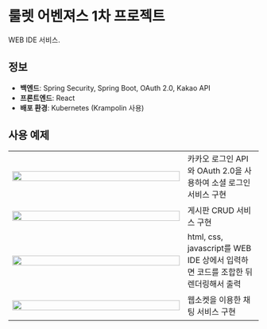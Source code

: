 # 룰렛 어벤져스 1차 프로젝트
WEB IDE 서비스.

## 정보
- **백엔드**: Spring Security, Spring Boot, OAuth 2.0, Kakao API
- **프론트엔드**: React
- **배포 환경**: Kubernetes (Krampolin 사용)

## 사용 예제

<table>
  <tr>
    <td style="width: 70%;">
      <p align="center">
        <img src="https://github.com/kitewater/back/assets/97283971/71b74cd2-11e1-45f9-8baf-8dafc0bd5a8e" width="100%">
      </p>
    </td>
    <td style="width: 30%;">
      카카오 로그인 API와 OAuth 2.0을 사용하여 소셜 로그인 서비스 구현
    </td>
  </tr>
  <tr>
    <td style="width: 70%;">
      <p align="center">
        <img src="https://github.com/kitewater/back/assets/97283971/1883f55d-a4f2-4488-877f-e70ec580da27" width="100%">
      </p>
    </td>
    <td style="width: 30%;">
      게시판 CRUD 서비스 구현
    </td>
  </tr>
  <tr>
    <td style="width: 70%;">
      <p align="center">
        <img src="https://github.com/kitewater/back/assets/97283971/2d9e8efc-871f-4b50-8d73-314ad050d5fd" width="100%">
      </p>
    </td>
    <td style="width: 30%;">
      html, css, javascript를 WEB IDE 상에서 입력하면 코드를 조합한 뒤 렌더링해서 출력
    </td>
  </tr>
  <tr>
    <td style="width: 70%;">
      <p align="center">
        <img src="https://github.com/kitewater/back/assets/97283971/f89b4b5a-8e90-44ee-bc94-e69c02b4a562" width="100%">
      </p>
    </td>
    <td style="width: 30%;">
      웹소켓을 이용한 채팅 서비스 구현
    </td>
  </tr>
</table>
